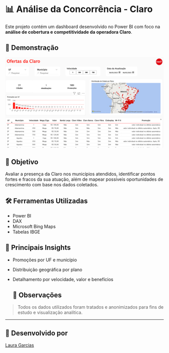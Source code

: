 # 📊 Análise da Concorrência - Claro

Este projeto contém um dashboard desenvolvido no Power BI com foco na **análise de cobertura e competitividade da operadora Claro**.

## 📸 Demonstração

![Dashboard Claro](image.png)

## 🧠 Objetivo

Avaliar a presença da Claro nos municípios atendidos, identificar pontos fortes e fracos da sua atuação, além de mapear possíveis oportunidades de crescimento com base nos dados coletados.

## 🛠️ Ferramentas Utilizadas

- Power BI
- DAX
- Microsoft Bing Maps
- Tabelas IBGE

## 📌 Principais Insights

- Promoções por UF e município
- Distribuição geográfica por plano
- Detalhamento por velocidade, valor e benefícios

  ## 📎 Observações

> Todos os dados utilizados foram tratados e anonimizados para fins de estudo e visualização analítica.

---

## 👤 Desenvolvido por

[Laura Garcias](https://www.linkedin.com/in/laura-garcias-394a7b207)

